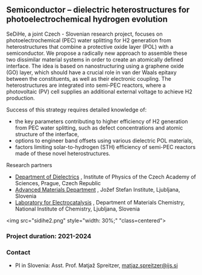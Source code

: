 ## Semiconductor – dielectric heterostructures for photoelectrochemical hydrogen evolution ##

SeDiHe, a joint Czech - Slovenian research project, focuses on photoelectrochemical (PEC) water splitting for H2 generation from heterostructures that combine a protective oxide layer (POL) with a semiconductor. We propose a radically new approach to assemble these two dissimilar material systems in order to create an atomically defined interface. The idea is based on nanostructuring using a graphene oxide (GO) layer, which should have a crucial role in van der Waals epitaxy between the constituents, as well as their electronic coupling. The heterostructures are integrated into semi-PEC reactors, where a photovoltaic (PV) cell supplies an additional external voltage to achieve H2 production. 

Success of this strategy requires detailed knowledge of:
-	the key parameters contributing to higher efficiency of H2 generation from PEC water splitting, such as defect concentrations and atomic structure of the interface,
-	options to engineer band offsets using various dielectric POL materials,
-	factors limiting solar-to-hydrogen (STH) efficiency of semi-PEC reactors made of these novel heterostructures.


Research partners
-	[Department of Dielectrics](http://palata.fzu.cz/diel/) , Institute of Physics of the Czech Academy of Sciences, Prague, Czech Republic
-	[Advanced Materials Department](http://www-k9.ijs.si/) , Jožef Stefan Institute, Ljubljana, Slovenia
-	[Laboratory for Electrocatalysis](https://www.ki.si/en/departments/d10-department-of-materials-chemistry/l10-laboratory-for-electrocatalysis/) , Department of Materials Chemistry, National Institute of Chemistry, Ljubljana, Slovenia

<img src="sidihe2.png" style="width: 30%;" "class=centered">


### Project duration: 2021-2024

### Contact
-	PI in Slovenia: Asst. Prof. Matjaž Spreitzer, matjaz.spreitzer@ijs.si
